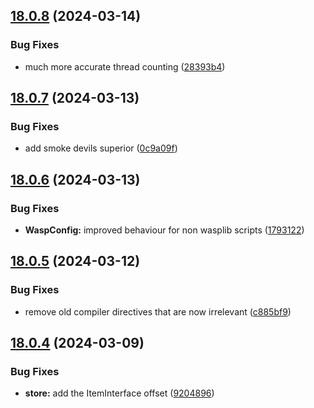 ## [18.0.8](https://github.com/Torwent/WaspLib/compare/v18.0.7...v18.0.8) (2024-03-14)


### Bug Fixes

* much more accurate thread counting ([28393b4](https://github.com/Torwent/WaspLib/commit/28393b4ea6d41c911af96105a098c6915cbe8714))



## [18.0.7](https://github.com/Torwent/WaspLib/compare/v18.0.6...v18.0.7) (2024-03-13)


### Bug Fixes

* add smoke devils superior ([0c9a09f](https://github.com/Torwent/WaspLib/commit/0c9a09fffa0721fe2b6c98f3fad7159c80854437))



## [18.0.6](https://github.com/Torwent/WaspLib/compare/v18.0.5...v18.0.6) (2024-03-13)


### Bug Fixes

* **WaspConfig:** improved behaviour for non wasplib scripts ([1793122](https://github.com/Torwent/WaspLib/commit/179312268e51597dfd829b9168baaaa904ad6546))



## [18.0.5](https://github.com/Torwent/WaspLib/compare/v18.0.4...v18.0.5) (2024-03-12)


### Bug Fixes

* remove old compiler directives that are now irrelevant ([c885bf9](https://github.com/Torwent/WaspLib/commit/c885bf98d626d10a51cdbab3f67fff9144b9e45e))



## [18.0.4](https://github.com/Torwent/WaspLib/compare/v18.0.3...v18.0.4) (2024-03-09)


### Bug Fixes

* **store:** add the ItemInterface offset ([9204896](https://github.com/Torwent/WaspLib/commit/9204896ca6033f30f81aaa0f4735a4fe6621e73e))



